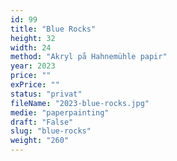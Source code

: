 ```yaml
---
id: 99
title: "Blue Rocks"
height: 32
width: 24
method: "Akryl på Hahnemühle papir"
year: 2023
price: ""
exPrice: ""
status: "privat"
fileName: "2023-blue-rocks.jpg"
medie: "paperpainting"
draft: "False"
slug: "blue-rocks"
weight: "260"
---
```

